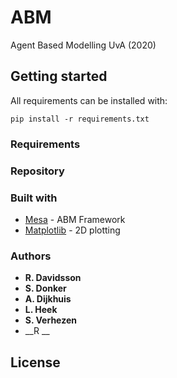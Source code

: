 # ABM
Agent Based Modelling UvA (2020)

## Getting started
All requirements can be installed with:
```
pip install -r requirements.txt
```

### Requirements

### Repository

### Built with
* [Mesa](https://github.com/projectmesa/mesa) - ABM Framework
* [Matplotlib](https://matplotlib.org) - 2D plotting

### Authors
* __R. Davidsson__
* __S. Donker__
* __A. Dijkhuis__
* __L. Heek__
* __S. Verhezen__
* __R __

## License
